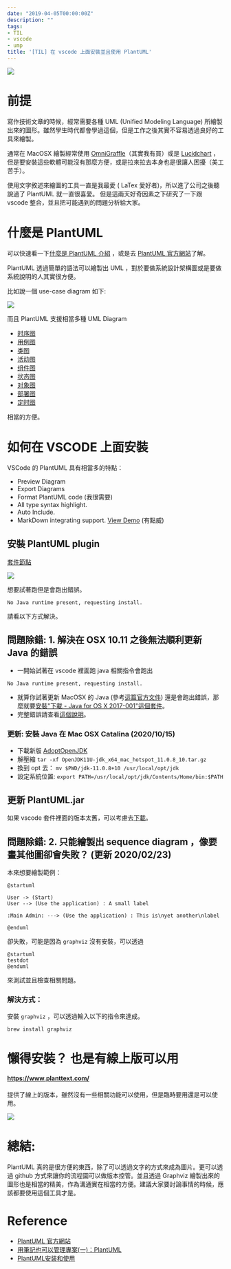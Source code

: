 ```yaml
---
date: "2019-04-05T00:00:00Z"
description: ""
tags:
- TIL
- vscode
- ump
title: '[TIL] 在 vscode 上面安裝並且使用 PlantUML'
---
```


![](https://github.com/qjebbs/vscode-plantuml/raw/master/images/auto_update_demo.gif)



# 前提

寫作技術文章的時候，經常需要各種 UML (Unified Modeling Language)  所繪製出來的圖形。雖然學生時代都會學過這個，但是工作之後其實不容易透過良好的工具來繪製。 

通常在 MacOSX 繪製經常使用 [OmniGraffle](https://www.omnigroup.com/omnigraffle/)（其實我有買）或是 [Lucidchart](https://www.lucidchart.com/) ，但是要安裝這些軟體可能沒有那麼方便，或是拉來拉去本身也是很讓人困擾（美工苦手）。

使用文字敘述來繪圖的工具一直是我最愛 ( LaTex  愛好者)，所以進了公司之後聽說過了 PlantUML 就一直很喜愛。 但是這兩天好奇因素之下研究了一下跟 vscode 整合，並且把可能遇到的問題分析給大家。



# 什麼是 PlantUML

可以快速看一下[什麼是 PlantUML 介紹](<http://blog.javachen.com/2016/02/29/plantuml-install-and-usage.html>) ，或是去 [PlantUML 官方網站](http://plantuml.com/zh/index)了解。

PlantUML 透過簡單的語法可以繪製出 UML ，對於要做系統設計架構圖或是要做系統說明的人其實很方便。

比如說一個  use-case diagram 如下:



![](../images/2019/plantuml_usecase.png)

而且 PlantUML 支援相當多種 UML Diagram 

- [时序图](http://plantuml.com/zh/sequence-diagram)
- [用例图](http://plantuml.com/zh/use-case-diagram)
- [类图](http://plantuml.com/zh/class-diagram)
- [活动图](http://plantuml.com/zh/activity-diagram-beta) 
- [组件图](http://plantuml.com/zh/component-diagram)
- [状态图](http://plantuml.com/zh/state-diagram)
- [对象图](http://plantuml.com/zh/object-diagram)
- [部署图](http://plantuml.com/zh/deployment-diagram) 
- [定时图](http://plantuml.com/zh/timing-diagram) 

相當的方便。



# 如何在 VSCODE 上面安裝

VSCode 的 PlantUML 具有相當多的特點：

- Preview Diagram
- Export Diagrams
- Format PlantUML code (我很需要)
- All type syntax highlight.
- Auto Include.
- MarkDown integrating support. [View Demo](https://marketplace.visualstudio.com/items?itemName=jebbs.plantuml#markdown-integrating) (有點威)





## 安裝 PlantUML plugin

[套件節點](https://marketplace.visualstudio.com/items?itemName=jebbs.plantuml)

![](https://jebbs.gallerycdn.vsassets.io/extensions/jebbs/plantuml/2.10.9/1553568269999/Microsoft.VisualStudio.Services.Icons.Default)





想要試著跑但是會跑出錯誤。

`No Java runtime present, requesting install.`

請看以下方式解決。



## 問題除錯: 1. 解決在 OSX 10.11 之後無法順利更新 Java 的錯誤

- 一開始試著在 vscode 裡面跑 java 相關指令會跑出

```
No Java runtime present, requesting install.
```

- 就算你試著更新 MacOSX 的 Java (參考[這篇官方文件](https://www.java.com/zh_TW/download/help/mac_java_update.xml)) 還是會跑出錯誤，那麼就要[安裝"下載 - Java for OS X 2017-001"這個套件](https://support.apple.com/kb/DL1572?locale=zh_TW)。
- 完整錯誤請查看[這個說明](https://java.com/en/download/faq/yosemite_java.xml)。

### 更新: 安裝 Java 在 Mac OSX Catalina (2020/10/15)

- 下載新版 [AdoptOpenJDK](https://adoptopenjdk.net/installation.html?variant=openjdk11&jvmVariant=hotspot#x64_mac-jdk)
- 解壓縮 `tar -xf OpenJDK11U-jdk_x64_mac_hotspot_11.0.8_10.tar.gz`
- 換到 opt 去：  `mv $PWD/jdk-11.0.8+10 /usr/local/opt/jdk`
- 設定系統位置: `export PATH=/usr/local/opt/jdk/Contents/Home/bin:$PATH`





## 更新 PlantUML.jar

如果 vscode 套件裡面的版本太舊，可以考慮去[下載](https://sourceforge.net/projects/plantuml/)。





## 問題除錯: 2. 只能繪製出 sequence diagram ，像要畫其他圖卻會失敗？ (更新 2020/02/23)

本來想要繪製範例：

```
@startuml

User -> (Start)
User --> (Use the application) : A small label

:Main Admin: ---> (Use the application) : This is\nyet another\nlabel

@enduml
```



卻失敗，可能是因為 `graphviz` 沒有安裝，可以透過

```
@startuml
testdot
@enduml
```

來測試並且檢查相關問題。

### 解決方式：

安裝 `graphviz` ，可以透過輸入以下的指令來達成。

```
brew install graphviz
```





#  懶得安裝？ 也是有線上版可以用

#### <https://www.planttext.com/>

提供了線上的版本，雖然沒有一些相關功能可以使用，但是臨時要用還是可以使用。

![](../images/2019/planttext.png)



# 總結:

PlantUML 真的是很方便的東西，除了可以透過文字的方式來成為圖片。更可以透過 github 方式來讓你的流程圖可以做版本控管。並且透過 Graphviz 繪製出來的圖形也是相當的精美，作為溝通實在相當的方便。建議大家要討論事情的時候，應該都要使用這個工具才是。



# Reference

- [PlantUML 官方網站](http://plantuml.com/zh/index)
- [用筆記也可以管理專案(一)：PlantUML](https://jonny-huang.github.io/projects/01_plantuml/)
- [PlantUML安装和使用](<http://blog.javachen.com/2016/02/29/plantuml-install-and-usage.html>)